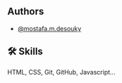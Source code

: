 ## Authors

- [@mostafa.m.desouky](https://github.com/mostafa-m-desouky)

## 🛠 Skills

HTML, CSS, Git, GitHub, Javascript...
